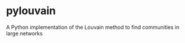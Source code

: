 pylouvain
=========

A Python implementation of the Louvain method to find communities in large networks